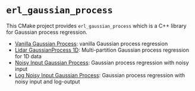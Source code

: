 `erl_gaussian_process`
======================

This CMake project provides `erl_gaussian_process` which is a C++ library for Gaussian process regression.

- [Vanilla Gaussian Process](include/erl_gaussian_process/vanilla_gp.hpp): vanilla Gaussian process regression
- [Lidar GaussianProcess 1D](include/erl_gaussian_process/lidar_gp_1d.hpp): Multi-partition Gaussian process regression for 1D data
- [Noisy Input Gaussian Process](include/erl_gaussian_process/noisy_input_gp.hpp): Gaussian process regression with noisy input
- [Log Noisy Input Gaussian Process](include/erl_gaussian_process/log_noisy_input_gp.hpp): Gaussian process regression with noisy input and log-output

